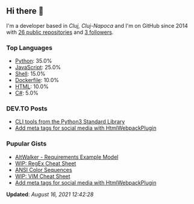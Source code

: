 <h2>Hi there 👋</h2>

<!-- This is just the base template, feel free to change it. -->

<p>
    I'm a developer based in <i>Cluj, Cluj-Napoca</i>
    and I'm on GitHub since 2014
    with <a href="https://github.com/Robert-96?tab=repositories">26 public repositories</a>
    and <a href="https://github.com/Robert-96?tab=followers">3 followers</a>.
</p>

<h3>Top Languages</h3>

<ul>
    <li><a href="https://github.com/search?q=user%3ARobert-96&l=Python">Python</a>: 35.0%</li>
    <li><a href="https://github.com/search?q=user%3ARobert-96&l=JavaScript">JavaScript</a>: 25.0%</li>
    <li><a href="https://github.com/search?q=user%3ARobert-96&l=Shell">Shell</a>: 15.0%</li>
    <li><a href="https://github.com/search?q=user%3ARobert-96&l=Dockerfile">Dockerfile</a>: 10.0%</li>
    <li><a href="https://github.com/search?q=user%3ARobert-96&l=HTML">HTML</a>: 10.0%</li>
    <li><a href="https://github.com/search?q=user%3ARobert-96&l=C#">C#</a>: 5.0%</li>
</ul>

<h3>DEV.TO Posts</h3>

<ul>
    <li><a href="https://dev.to/robert96/cli-tools-from-the-python3-standard-library-37em">CLI tools from the Python3 Standard Library</a></li>
    <li><a href="https://dev.to/robert96/add-meta-tags-for-social-media-with-htmlwebpackplugin-21h2">Add meta tags for social media with HtmlWebpackPlugin</a></li>
</ul>

<h3>Pupular Gists</h3>

<ul>
        <li><a href="https://gist.github.com/7c6aceafbcffe668a35813c18df4c63e">AltWalker - Requirements Example Model</a></li>
        <li><a href="https://gist.github.com/87120f49e3237210012498f2c82b5cf5">WIP: RegEx Cheat Sheet</a></li>
        <li><a href="https://gist.github.com/0281c940b2c105392489c567bf12c445">ANSI Color Sequences</a></li>
        <li><a href="https://gist.github.com/519e12b79853a6f6eb3a0ab2c98cc483">WIP: VIM Cheat Sheet</a></li>
        <li><a href="https://gist.github.com/e7a57356ab4ec7d1aea50aba04bfde76">Add meta tags for social media with HtmlWebpackPlugin</a></li>
</ul>

<p><strong>Updated</strong>: <i>August 16, 2021 12:42:28</i></p>
